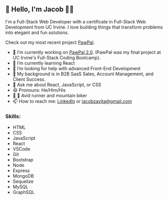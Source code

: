 <link rel="stylesheet" href="https://cdn.jsdelivr.net/gh/devicons/devicon@v2.12.0/devicon.min.css">

## 👋 Hello, I'm Jacob  🧑‍💻

I'm a Full-Stack Web Developer with a certificate in Full-Stack Web Development from UC Irvine. I love building things that transform problems into elegant and fun solutions.

Check out my most recent project [PawPal](https://github.com/CharlotteFrancis/paw-pal).

- 🔭 I’m currently working on [PawPal 2.0](https://github.com/JacobZavita/paw-pal). (PawPal was my final project at UC Irvine's Full-Stack Coding Bootcamp).
- 🌱 I’m currently learning React
- 🤔 I’m looking for help with advanced Front-End Development
- 💪 My background is in B2B SaaS Sales, Account Management, and Client Success.
- 💬 Ask me about React, JavaScript, or CSS
- 😄 Pronouns: He/Him/His
- 🚵 🏃 Avid runner and mountain biker
- 📫 How to reach me: [LinkedIn](https://www.linkedin.com/in/jacob-zavita/) or [jacobzavita@gmail.com](mailto:jacobzavita@gmail.com?subject=Hello)

### Skills:
- <i class="devicon-html5-plain colored"></i> HTML
- <i class="devicon-css3-plain colored"></i> CSS
- <i class="devicon-javascript-plain colored"></i> JavaScript
- <i class="devicon-react-original colored"></i> React
- <i class="devicon-vscode-plain colored"></i> VSCode
- <i class="devicon-git-plain colored"></i> Git
- <i class="devicon-bootstrap-plain colored"></i> Bootstrap
- <i class="devicon-nodejs-plain colored"></i> Node
- <i class="devicon-express-original colored"></i> Express
- <i class="devicon-mongodb-plain colored"></i> MongoDB
- <i class="devicon-sequelize-plain colored"></i> Sequelize
- <i class="devicon-mysql-plain colored"></i> MySQL
- <i class="devicon-graphql-plain colored"></i> GraphSQL

